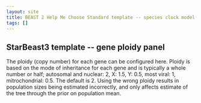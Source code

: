 ```yaml
---
layout: site
title: BEAST 2 Help Me Choose Standard template -- species clock model panel
tags: []
---
```


## StarBeast3 template -- gene ploidy panel

The ploidy (copy number) for each gene can be configured here. Ploidy is based on the mode of inheritance for each gene and is typically a whole number or half; autosomal and nuclear: 2, X: 1.5, Y: 0.5, most viral: 1, mitrochondrial: 0.5. The default is 2. Using the wrong ploidy results in population sizes being estimated incorrectly, and only affects estimate of the tree through the prior on population mean.

